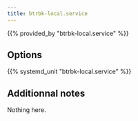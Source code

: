 ```yaml
---
title: btrbk-local.service
---
```


{{% provided_by "btrbk-local.service" %}}

## Options

{{% systemd_unit "btrbk-local.service" %}}

## Additionnal notes

Nothing here.